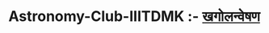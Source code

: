 # Astronomy-Club-IIITDMK :-        <a href="https://puneetpriyadarshi.github.io/Astronomy-Club-IIITK/">खगोलन्वेषण</a>
